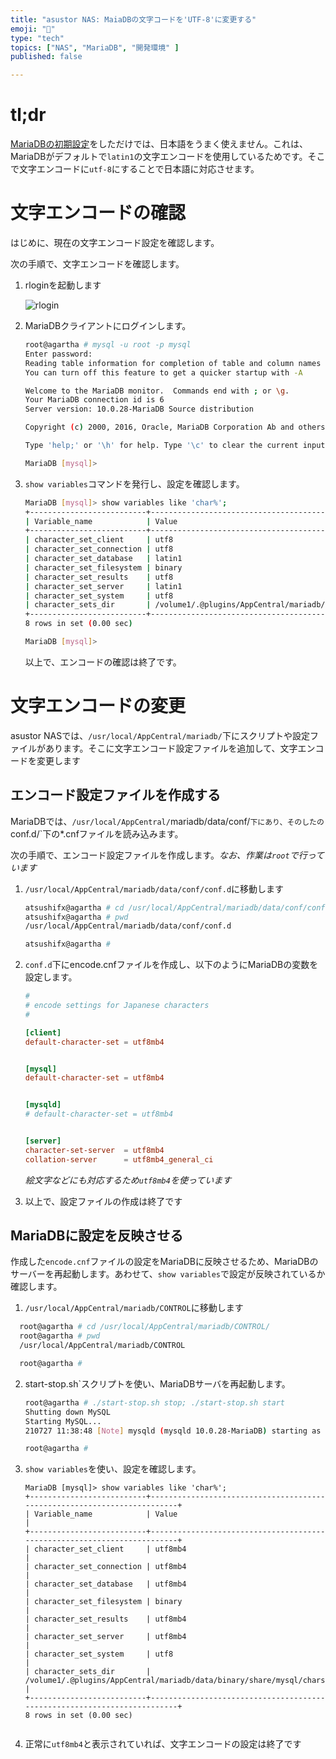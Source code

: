 ```yaml
---
title: "asustor NAS: MaiaDBの文字コードを'UTF-8'に変更する"
emoji: "🍆"
type: "tech"
topics: ["NAS", "MariaDB", "開発環境" ]
published: false

---
```


# tl;dr

[MariaDBの初期設定](nas-mariadb-initdb.md)をしただけでは、日本語をうまく使えません。これは、MariaDBがデフォルトで`latin1`の文字エンコードを使用しているためです。そこで文字エンコードに`utf-8`にすることで日本語に対応させます。



# 文字エンコードの確認

はじめに、現在の文字エンコード設定を確認します。

次の手順で、文字エンコードを確認します。

1. rloginを起動します

   ![rlogin](https://i.imgur.com/H42JOGZ.jpg)



2. MariaDBクライアントにログインします。

   ``` bash
   root@agartha # mysql -u root -p mysql
   Enter password:
   Reading table information for completion of table and column names
   You can turn off this feature to get a quicker startup with -A
   
   Welcome to the MariaDB monitor.  Commands end with ; or \g.
   Your MariaDB connection id is 6
   Server version: 10.0.28-MariaDB Source distribution
   
   Copyright (c) 2000, 2016, Oracle, MariaDB Corporation Ab and others.
   
   Type 'help;' or '\h' for help. Type '\c' to clear the current input statement.
   
   MariaDB [mysql]>
   ```



3. `show variables`コマンドを発行し、設定を確認します。

   ``` bash
   MariaDB [mysql]> show variables like 'char%';
   +--------------------------+-------------------------------------------------------------------------+
   | Variable_name            | Value                                                                   |
   +--------------------------+-------------------------------------------------------------------------+
   | character_set_client     | utf8                                                                    |
   | character_set_connection | utf8                                                                    |
   | character_set_database   | latin1                                                                  |
   | character_set_filesystem | binary                                                                  |
   | character_set_results    | utf8                                                                    |
   | character_set_server     | latin1                                                                  |
   | character_set_system     | utf8                                                                    |
   | character_sets_dir       | /volume1/.@plugins/AppCentral/mariadb/data/binary/share/mysql/charsets/ |
   +--------------------------+-------------------------------------------------------------------------+
   8 rows in set (0.00 sec)
   
   MariaDB [mysql]>
   ```



   以上で、エンコードの確認は終了です。


# 文字エンコードの変更

   asustor NASでは、`/usr/local/AppCentral/mariadb/`下にスクリプトや設定ファイルがあります。そこに文字エンコード設定ファイルを追加して、文字エンコードを変更します


## エンコード設定ファイルを作成する


   MariaDBでは、`/usr/local/AppCentral/`mariadb/data/conf/`下にあり、そのしたの`conf.d/`下の*.cnfファイルを読み込みます。

   次の手順で、エンコード設定ファイルを作成します。*なお、作業は`root`で行っています*


1. `/usr/local/AppCentral/mariadb/data/conf/conf.d`に移動します

      ``` bash
      atsushifx@agartha # cd /usr/local/AppCentral/mariadb/data/conf/conf.d/
      atsushifx@agartha # pwd
      /usr/local/AppCentral/mariadb/data/conf/conf.d
      
      atsushifx@agartha #
      ```




2. `conf.d`下にencode.cnfファイルを作成し、以下のようにMariaDBの変数を設定します。

      ``` encode.cnf
      #
      # encode settings for Japanese characters
      #
      
      [client]
      default-character-set = utf8mb4


      [mysql]
      default-character-set = utf8mb4


      [mysqld]
      # default-character-set = utf8mb4


      [server]
      character-set-server  = utf8mb4
      collation-server      = utf8mb4_general_ci
    
      ```
    
      *絵文字などにも対応するため`utf8mb4`を使っています*



3. 以上で、設定ファイルの作成は終了です





## MariaDBに設定を反映させる


  作成した`encode.cnf`ファイルの設定をMariaDBに反映させるため、MariaDBのサーバーを再起動します。あわせて、`show variables`で設定が反映されているか確認します。

1. `/usr/local/AppCentral/mariadb/CONTROL`に移動します

``` bash
  root@agartha # cd /usr/local/AppCentral/mariadb/CONTROL/
  root@agartha # pwd
  /usr/local/AppCentral/mariadb/CONTROL

  root@agartha #
```



2.  start-stop.sh`スクリプトを使い、MariaDBサーバを再起動します。

      ``` bash
      root@agartha # ./start-stop.sh stop; ./start-stop.sh start
      Shutting down MySQL
      Starting MySQL...
      210727 11:38:48 [Note] mysqld (mysqld 10.0.28-MariaDB) starting as process 5578 ...
    
      root@agartha #
      ```



3. `show variables`を使い、設定を確認します。

      ``` mysql
      MariaDB [mysql]> show variables like 'char%';
      +--------------------------+-------------------------------------------------------------------------+
      | Variable_name            | Value                                                                   |
      +--------------------------+-------------------------------------------------------------------------+
      | character_set_client     | utf8mb4                                                                 |
      | character_set_connection | utf8mb4                                                                 |
      | character_set_database   | utf8mb4                                                                 |
      | character_set_filesystem | binary                                                                  |
      | character_set_results    | utf8mb4                                                                 |
      | character_set_server     | utf8mb4                                                                 |
      | character_set_system     | utf8                                                                    |
      | character_sets_dir       | /volume1/.@plugins/AppCentral/mariadb/data/binary/share/mysql/charsets/ |
      +--------------------------+-------------------------------------------------------------------------+
      8 rows in set (0.00 sec)


      ```




4.  正常に`utf8mb4`と表示されていれば、文字エンコードの設定は終了です



